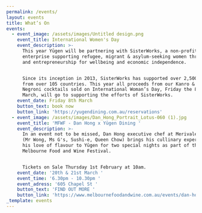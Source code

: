 ```yaml
---
permalink: /events/
layout: events
title: What’s On
events:
  - event_image: /assets/images/Untitled design.png
    event_title: International Women's Day
    event_description: >-
      This year Yūgen will be partnering with SisterWorks, a non-profit social
      enterprise supporting refugee, migrant & asylum-seeking women through work
      and entrepreneurship for wellbeing and economic independence. 


      Since its inception in 2013, SisterWorks has supported over 2,500 women
      from over 105 countries. This year all proceeds from our Kanro & Ume
      Negroni cocktails sold on International Woman’s Day, Friday the 8th of
      March, will go to supporting the efforts of SisterWorks.
    event_date: Friday 8th March
    button_text: book now
    button_link: 'https://yugendining.com.au/reservations'
  - event_image: /assets/images/Dan_Hong_Portrait_Lotus-060 (1).jpg
    event_title: 'MFWF - Dan Hong x Yūgen Dining '
    event_description: >-
      In an event not to be missed, Dan Hong executive chef at Merivale Group
      (Mr Wong, Ms G's, Sushi-e, Queen Chow) brings his cullinary expertise and
      his love of flavour to Yūgen for two special nights as part of the
      Melbourne Food and Wine Festival. 


      Tickets on Sale Thursday 1st February at 10am. 
    event_date: '20th & 21st March '
    event_time: '6.30pm - 10.30pm '
    event_adress: '605 Chapel St '
    button_text: 'FIND OUT MORE '
    button_link: 'https://www.melbournefoodandwine.com.au/events/dan-hong-x-yugen-dining/'
_template: events
---
```


